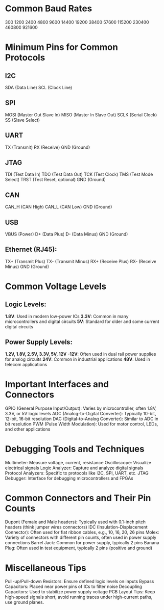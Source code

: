 # Common Baud Rates

300
1200
2400
4800
9600
14400
19200
38400
57600
115200
230400
460800
921600

# Minimum Pins for Common Protocols
## I2C

SDA (Data Line)
SCL (Clock Line)

## SPI

MOSI (Master Out Slave In)
MISO (Master In Slave Out)
SCLK (Serial Clock)
SS (Slave Select)

## UART

TX (Transmit)
RX (Receive)
GND (Ground)

## JTAG

TDI (Test Data In)
TDO (Test Data Out)
TCK (Test Clock)
TMS (Test Mode Select)
TRST (Test Reset, optional)
GND (Ground)

## CAN

CAN_H (CAN High)
CAN_L (CAN Low)
GND (Ground)

## USB

VBUS (Power)
D+ (Data Plus)
D- (Data Minus)
GND (Ground)

## Ethernet (RJ45):

TX+ (Transmit Plus)
TX- (Transmit Minus)
RX+ (Receive Plus)
RX- (Receive Minus)
GND (Ground)

# Common Voltage Levels

## Logic Levels:

__1.8V__: Used in modern low-power ICs
__3.3V__: Common in many microcontrollers and digital circuits
__5V__: Standard for older and some current digital circuits

## Power Supply Levels:

__1.2V, 1.8V, 2.5V, 3.3V, 5V, 12V__
__-12V__: Often used in dual rail power supplies for analog circuits
__24V__: Common in industrial applications
__48V__: Used in telecom applications

# Important Interfaces and Connectors

GPIO (General Purpose Input/Output): Varies by microcontroller, often 1.8V, 3.3V, or 5V logic levels
ADC (Analog-to-Digital Converter): Typically 10-bit, 12-bit, 16-bit resolution
DAC (Digital-to-Analog Converter): Similar to ADC in bit resolution
PWM (Pulse Width Modulation): Used for motor control, LEDs, and other applications

# Debugging Tools and Techniques

Multimeter: Measure voltage, current, resistance
Oscilloscope: Visualize electrical signals
Logic Analyzer: Capture and analyze digital signals
Protocol Analyzers: Specific to protocols like I2C, SPI, UART, etc.
JTAG Debugger: Interface for debugging microcontrollers and FPGAs

# Common Connectors and Their Pin Counts

Dupont (Female and Male headers): Typically used with 0.1-inch pitch headers (think jumper wires connectors)
IDC (Insulation-Displacement Connector): Often used for flat ribbon cables, e.g., 10, 16, 20, 26 pins
Molex: Variety of connectors with different pin counts, often used in power supply connections
Barrel Jack: Common for power supply, typically 2 pins
Banana Plug: Often used in test equipment, typically 2 pins (positive and ground)

# Miscellaneous Tips

Pull-up/Pull-down Resistors: Ensure defined logic levels on inputs
Bypass Capacitors: Placed near power pins of ICs to filter noise
Decoupling Capacitors: Used to stabilize power supply voltage
PCB Layout Tips: Keep high-speed signals short, avoid running traces under high-current paths, use ground planes.
